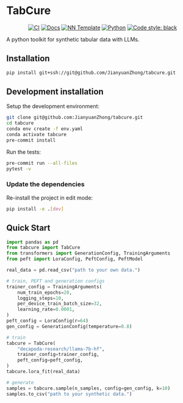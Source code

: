 # TabCure

<p align="center">
    <a href="https://github.com/JianyuanZhong/tabcure/actions/workflows/test_suite.yml"><img alt="CI" src=https://img.shields.io/github/workflow/status/JianyuanZhong/tabcure/Test%20Suite/main?label=main%20checks></a>
    <a href="https://JianyuanZhong.github.io/tabcure"><img alt="Docs" src=https://img.shields.io/github/deployments/JianyuanZhong/tabcure/github-pages?label=docs></a>
    <a href="https://github.com/grok-ai/nn-template"><img alt="NN Template" src="https://shields.io/badge/nn--template-0.2.3-emerald?style=flat&labelColor=gray"></a>
    <a href="https://www.python.org/downloads/"><img alt="Python" src="https://img.shields.io/badge/python-3.9-blue.svg"></a>
    <a href="https://black.readthedocs.io/en/stable/"><img alt="Code style: black" src="https://img.shields.io/badge/code%20style-black-000000.svg"></a>
</p>

A python toolkit for synthetic tabular data with LLMs.


## Installation

```bash
pip install git+ssh://git@github.com/JianyuanZhong/tabcure.git
```


## Development installation

Setup the development environment:

```bash
git clone git@github.com:JianyuanZhong/tabcure.git
cd tabcure
conda env create -f env.yaml
conda activate tabcure
pre-commit install
```

Run the tests:

```bash
pre-commit run --all-files
pytest -v
```


### Update the dependencies

Re-install the project in edit mode:

```bash
pip install -e .[dev]
```

## Quick Start

```python
import pandas as pd
from tabcure import TabCure
from transformers import GenerationConfig, TrainingArguments
from peft import LoraConfig, PeftConfig, PeftModel

real_data = pd.read_csv("path to your own data.")

# train, PEFT and generation configs
trainer_config = TrainingArguments(
    num_train_epochs=20,
    logging_steps=10,
    per_device_train_batch_size=32,
    learning_rate=0.0001,
)
peft_config = LoraConfig(r=64)
gen_config = GenerationConfig(temperature=0.8)

# train
tabcure = TabCure(
    "decapoda-research/llama-7b-hf",
    trainer_config=trainer_config,
    peft_config=peft_config,
)
tabcure.lora_fit(real_data)

# generate
samples = tabcure.sample(n_samples, config=gen_config, k=10)
samples.to_csv("path to your synthetic data.")
```
